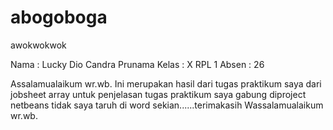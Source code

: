 # abogoboga
awokwokwok

Nama  : Lucky Dio Candra Prunama
Kelas : X RPL 1
Absen : 26

Assalamualaikum wr.wb.
Ini merupakan hasil dari tugas praktikum saya dari jobsheet array
untuk penjelasan tugas praktikum saya gabung diproject netbeans tidak saya taruh di word
sekian......terimakasih
Wassalamualaikum wr.wb.
